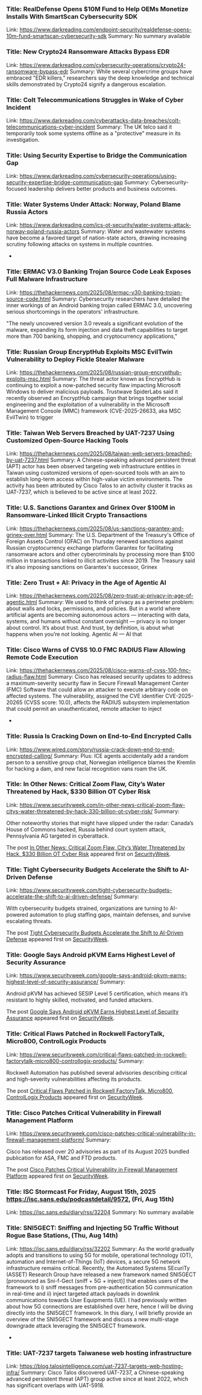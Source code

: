 ### Title: RealDefense Opens $10M Fund to Help OEMs Monetize Installs With SmartScan Cybersecurity SDK
Link: https://www.darkreading.com/endpoint-security/realdefense-opens-10m-fund-smartscan-cybersecurity-sdk
Summary: No summary available

### Title: New Crypto24 Ransomware Attacks Bypass EDR
Link: https://www.darkreading.com/cybersecurity-operations/crypto24-ransomware-bypass-edr
Summary: While several cybercrime groups have embraced &quot;EDR killers,&quot; researchers say the deep knowledge and technical skills demonstrated by Crypto24 signify a dangerous escalation.

### Title: Colt Telecommunications Struggles in Wake of Cyber Incident
Link: https://www.darkreading.com/cyberattacks-data-breaches/colt-telecommunications-cyber-incident
Summary: The UK telco said it temporarily took some systems offline as a &quot;protective&quot; measure in its investigation.

### Title: Using Security Expertise to Bridge the Communication Gap
Link: https://www.darkreading.com/cybersecurity-operations/using-security-expertise-bridge-communication-gap
Summary: Cybersecurity-focused leadership delivers better products and business outcomes.

### Title: Water Systems Under Attack: Norway, Poland Blame Russia Actors
Link: https://www.darkreading.com/ics-ot-security/water-systems-attack-norway-poland-russia-actors
Summary: Water and wastewater systems have become a favored target of nation-state actors, drawing increasing scrutiny following attacks on systems in multiple countries.

 - 
### Title: ERMAC V3.0 Banking Trojan Source Code Leak Exposes Full Malware Infrastructure
Link: https://thehackernews.com/2025/08/ermac-v30-banking-trojan-source-code.html
Summary: Cybersecurity researchers have detailed the inner workings of an Android banking trojan called ERMAC 3.0, uncovering serious shortcomings in the operators' infrastructure.

"The newly uncovered version 3.0 reveals a significant evolution of the malware, expanding its form injection and data theft capabilities to target more than 700 banking, shopping, and cryptocurrency applications,"

### Title: Russian Group EncryptHub Exploits MSC EvilTwin Vulnerability to Deploy Fickle Stealer Malware
Link: https://thehackernews.com/2025/08/russian-group-encrypthub-exploits-msc.html
Summary: The threat actor known as EncryptHub is continuing to exploit a now-patched security flaw impacting Microsoft Windows to deliver malicious payloads.
Trustwave SpiderLabs said it recently observed an EncryptHub campaign that brings together social engineering and the exploitation of a vulnerability in the Microsoft Management Console (MMC) framework (CVE-2025-26633, aka MSC EvilTwin) to trigger

### Title: Taiwan Web Servers Breached by UAT-7237 Using Customized Open-Source Hacking Tools
Link: https://thehackernews.com/2025/08/taiwan-web-servers-breached-by-uat-7237.html
Summary: A Chinese-speaking advanced persistent threat (APT) actor has been observed targeting web infrastructure entities in Taiwan using customized versions of open-sourced tools with an aim to establish long-term access within high-value victim environments.
The activity has been attributed by Cisco Talos to an activity cluster it tracks as UAT-7237, which is believed to be active since at least 2022.

### Title: U.S. Sanctions Garantex and Grinex Over $100M in Ransomware-Linked Illicit Crypto Transactions
Link: https://thehackernews.com/2025/08/us-sanctions-garantex-and-grinex-over.html
Summary: The U.S. Department of the Treasury's Office of Foreign Assets Control (OFAC) on Thursday renewed sanctions against Russian cryptocurrency exchange platform Garantex for facilitating ransomware actors and other cybercriminals by processing more than $100 million in transactions linked to illicit activities since 2019.
The Treasury said it's also imposing sanctions on Garantex's successor, Grinex

### Title: Zero Trust + AI: Privacy in the Age of Agentic AI
Link: https://thehackernews.com/2025/08/zero-trust-ai-privacy-in-age-of-agentic.html
Summary: We used to think of privacy as a perimeter problem: about walls and locks, permissions, and policies. But in a world where artificial agents are becoming autonomous actors — interacting with data, systems, and humans without constant oversight — privacy is no longer about control. It’s about trust. And trust, by definition, is about what happens when you’re not looking.
Agentic AI — AI that

### Title: Cisco Warns of CVSS 10.0 FMC RADIUS Flaw Allowing Remote Code Execution
Link: https://thehackernews.com/2025/08/cisco-warns-of-cvss-100-fmc-radius-flaw.html
Summary: Cisco has released security updates to address a maximum-severity security flaw in Secure Firewall Management Center (FMC) Software that could allow an attacker to execute arbitrary code on affected systems.
The vulnerability, assigned the CVE identifier CVE-2025-20265 (CVSS score: 10.0), affects the RADIUS subsystem implementation that could permit an unauthenticated, remote attacker to inject

 - 
### Title: Russia Is Cracking Down on End-to-End Encrypted Calls
Link: https://www.wired.com/story/russia-crack-down-end-to-end-encrypted-calling/
Summary: Plus: ICE agents accidentally add a random person to a sensitive group chat, Norwegian intelligence blames the Kremlin for hacking a dam, and new facial recognition vans roam the UK.

### Title: In Other News: Critical Zoom Flaw, City’s Water Threatened by Hack, $330 Billion OT Cyber Risk
Link: https://www.securityweek.com/in-other-news-critical-zoom-flaw-citys-water-threatened-by-hack-330-billion-ot-cyber-risk/
Summary: <p>Other noteworthy stories that might have slipped under the radar: Canada’s House of Commons hacked, Russia behind court system attack, Pennsylvania AG targeted in cyberattack.</p>
<p>The post <a href="https://www.securityweek.com/in-other-news-critical-zoom-flaw-citys-water-threatened-by-hack-330-billion-ot-cyber-risk/">In Other News: Critical Zoom Flaw, City&#8217;s Water Threatened by Hack, $330 Billion OT Cyber Risk</a> appeared first on <a href="https://www.securityweek.com">SecurityWeek</a>.</p>

### Title: Tight Cybersecurity Budgets Accelerate the Shift to AI-Driven Defense
Link: https://www.securityweek.com/tight-cybersecurity-budgets-accelerate-the-shift-to-ai-driven-defense/
Summary: <p>With cybersecurity budgets strained, organizations are turning to AI-powered automation to plug staffing gaps, maintain defenses, and survive escalating threats.</p>
<p>The post <a href="https://www.securityweek.com/tight-cybersecurity-budgets-accelerate-the-shift-to-ai-driven-defense/">Tight Cybersecurity Budgets Accelerate the Shift to AI-Driven Defense</a> appeared first on <a href="https://www.securityweek.com">SecurityWeek</a>.</p>

### Title: Google Says Android pKVM Earns Highest Level of Security Assurance
Link: https://www.securityweek.com/google-says-android-pkvm-earns-highest-level-of-security-assurance/
Summary: <p>Android pKVM has achieved SESIP Level 5 certification, which means it’s resistant to highly skilled, motivated, and funded attackers.</p>
<p>The post <a href="https://www.securityweek.com/google-says-android-pkvm-earns-highest-level-of-security-assurance/">Google Says Android pKVM Earns Highest Level of Security Assurance</a> appeared first on <a href="https://www.securityweek.com">SecurityWeek</a>.</p>

### Title: Critical Flaws Patched in Rockwell FactoryTalk, Micro800, ControlLogix Products
Link: https://www.securityweek.com/critical-flaws-patched-in-rockwell-factorytalk-micro800-controllogix-products/
Summary: <p>Rockwell Automation has published several advisories describing critical and high-severity vulnerabilities affecting its products.</p>
<p>The post <a href="https://www.securityweek.com/critical-flaws-patched-in-rockwell-factorytalk-micro800-controllogix-products/">Critical Flaws Patched in Rockwell FactoryTalk, Micro800, ControlLogix Products</a> appeared first on <a href="https://www.securityweek.com">SecurityWeek</a>.</p>

### Title: Cisco Patches Critical Vulnerability in Firewall Management Platform
Link: https://www.securityweek.com/cisco-patches-critical-vulnerability-in-firewall-management-platform/
Summary: <p>Cisco has released over 20 advisories as part of its August 2025 bundled publication for ASA, FMC and FTD products.</p>
<p>The post <a href="https://www.securityweek.com/cisco-patches-critical-vulnerability-in-firewall-management-platform/">Cisco Patches Critical Vulnerability in Firewall Management Platform</a> appeared first on <a href="https://www.securityweek.com">SecurityWeek</a>.</p>

### Title: ISC Stormcast For Friday, August 15th, 2025 https://isc.sans.edu/podcastdetail/9572, (Fri, Aug 15th)
Link: https://isc.sans.edu/diary/rss/32204
Summary: No summary available

### Title: SNI5GECT: Sniffing and Injecting 5G Traffic Without Rogue Base Stations, (Thu, Aug 14th)
Link: https://isc.sans.edu/diary/rss/32202
Summary: As the world gradually adopts and transitions to using 5G for mobile, operational technology (OT), automation and Internet-of-Things (IoT) devices, a secure 5G network infrastructure remains critical. Recently, the Automated Systems SEcuriTy (ASSET) Research Group have released a new framework named SNI5GECT &#x5b;pronounced as Sni-f-Gect (sniff &#x2b; 5G &#x2b; inject)&#x5d; that enables users of the framework to i) sniff messages from pre-authentication 5G communication in real-time and ii) inject targeted attack payloads in downlink communications towards User Equipments (UE). I had previously written about how 5G connections are established over here, hence I will be diving directly into the SNI5GECT framework. In this diary, I will briefly provide an overview of the SNI5GECT framework and discuss a new multi-stage downgrade attack leveraging the SNI5GECT framework.&#xd;

 - 
### Title: UAT-7237 targets Taiwanese web hosting infrastructure
Link: https://blog.talosintelligence.com/uat-7237-targets-web-hosting-infra/
Summary: Cisco Talos discovered UAT-7237, a Chinese-speaking advanced persistent threat (APT) group active since at least 2022, which has significant overlaps with UAT-5918.

